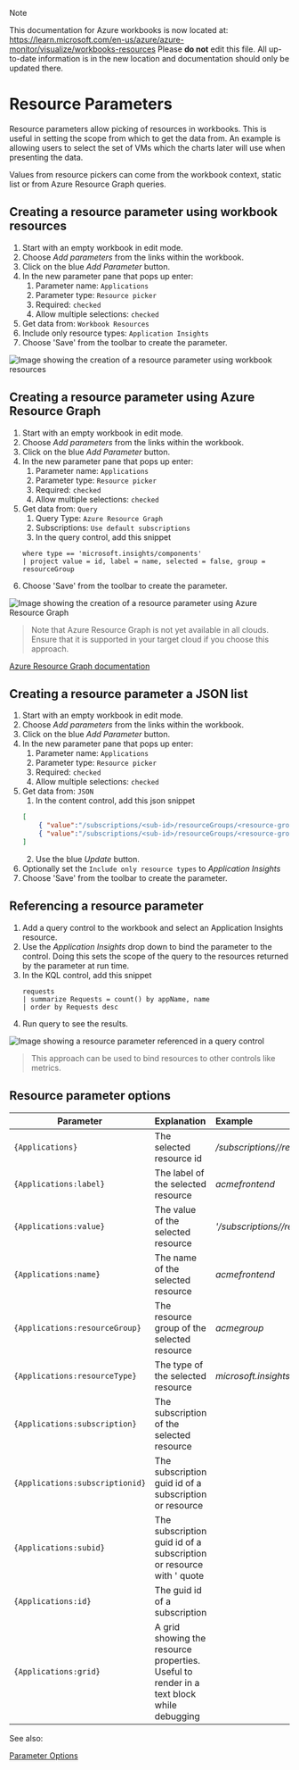> [!NOTE] 
> This documentation for Azure workbooks is now located at: https://learn.microsoft.com/en-us/azure/azure-monitor/visualize/workbooks-resources
> Please **do not** edit this file. All up-to-date information is in the new location and documentation should only be updated there.

# Resource Parameters

Resource parameters allow picking of resources in workbooks. This is useful in setting the scope from which to get the data from. An example is allowing users to select the set of VMs which the charts later will use when presenting the data.

Values from resource pickers can come from the workbook context, static list or from Azure Resource Graph queries.

## Creating a resource parameter using workbook resources
1. Start with an empty workbook in edit mode.
2. Choose _Add parameters_ from the links within the workbook.
3. Click on the blue _Add Parameter_ button.
4. In the new parameter pane that pops up enter:
    1. Parameter name: `Applications`
    2. Parameter type: `Resource picker`
    3. Required: `checked`
    4. Allow multiple selections: `checked`
5. Get data from: `Workbook Resources`
6. Include only resource types: `Application Insights`
7. Choose 'Save' from the toolbar to create the parameter.

![Image showing the creation of a resource parameter using workbook resources](../Images/Parameters-Resource-Create.png)

## Creating a resource parameter using Azure Resource Graph
1. Start with an empty workbook in edit mode.
2. Choose _Add parameters_ from the links within the workbook.
3. Click on the blue _Add Parameter_ button.
4. In the new parameter pane that pops up enter:
    1. Parameter name: `Applications`
    2. Parameter type: `Resource picker`
    3. Required: `checked`
    4. Allow multiple selections: `checked`
5. Get data from: `Query`
    1. Query Type: `Azure Resource Graph`
    2. Subscriptions: `Use default subscriptions`
    3. In the query control, add this snippet
    ```
    where type == 'microsoft.insights/components'
    | project value = id, label = name, selected = false, group = resourceGroup
    ```
7. Choose 'Save' from the toolbar to create the parameter.

![Image showing the creation of a resource parameter using Azure Resource Graph](../Images/Parameters-Resource-Query.png)

> Note that Azure Resource Graph is not yet available in all clouds. Ensure that it is supported in your target cloud if you choose this approach.

[Azure Resource Graph documentation](https://docs.microsoft.com/en-us/azure/governance/resource-graph/overview)

## Creating a resource parameter a JSON list
1. Start with an empty workbook in edit mode.
2. Choose _Add parameters_ from the links within the workbook.
3. Click on the blue _Add Parameter_ button.
4. In the new parameter pane that pops up enter:
    1. Parameter name: `Applications`
    2. Parameter type: `Resource picker`
    3. Required: `checked`
    4. Allow multiple selections: `checked`
5. Get data from: `JSON`
    1. In the content control, add this json snippet
    ```json
    [
        { "value":"/subscriptions/<sub-id>/resourceGroups/<resource-group>/providers/<resource-type>/acmeauthentication", "label": "acmeauthentication", "selected":true, "group":"Acme Backend" },
        { "value":"/subscriptions/<sub-id>/resourceGroups/<resource-group>/providers/<resource-type>/acmeweb", "label": "acmeweb", "selected":false, "group":"Acme Frontend" }
    ]
    ```
    2. Use the blue _Update_ button.
6. Optionally set the `Include only resource types` to _Application Insights_
7. Choose 'Save' from the toolbar to create the parameter.

## Referencing a resource parameter
1. Add a query control to the workbook and select an Application Insights resource.
2. Use the _Application Insights_ drop down to bind the parameter to the control. Doing this sets the scope of the query to the resources returned by the parameter at run time.
4. In the KQL control, add this snippet
    ```
    requests
    | summarize Requests = count() by appName, name
    | order by Requests desc
    ```
5. Run query to see the results. 

![Image showing a resource parameter referenced in a query control](../Images/Parameters-Resource-Reference.png)

> This approach can be used to bind resources to other controls like metrics.

## Resource parameter options
| Parameter | Explanation | Example |
| ------------- |:-------------|:-------------|
| `{Applications}` | The selected resource id | _/subscriptions/<sub-id>/resourceGroups/<resource-group>/providers/<resource-type>/acmeauthentication_ |
| `{Applications:label}` | The label of the selected resource | _acmefrontend_ |
| `{Applications:value}` | The value of the selected resource | _'/subscriptions/<sub-id>/resourceGroups/<resource-group>/providers/<resource-type>/acmeauthentication'_ |
| `{Applications:name}` | The name of the selected resource | _acmefrontend_ |
| `{Applications:resourceGroup}` | The resource group of the selected resource | _acmegroup_ |
| `{Applications:resourceType}` | The type of the selected resource | _microsoft.insights/components_ |
| `{Applications:subscription}` | The subscription of the selected resource |  |
| `{Applications:subscriptionid}` | The subscription guid id of a subscription or resource |  |
| `{Applications:subid}` | The subscription guid id of a subscription or resource with ' quote |  |
| `{Applications:id}` | The guid id of a subscription |  |
| `{Applications:grid}` | A grid showing the resource properties. Useful to render in a text block while debugging  |  |

See also:

[Parameter Options](formatting.md)

